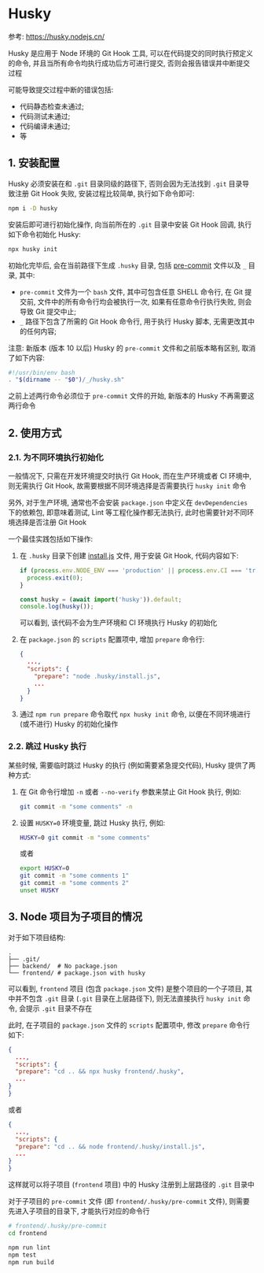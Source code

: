 # Husky

参考: <https://husky.nodejs.cn/>

Husky 是应用于 Node 环境的 Git Hook 工具, 可以在代码提交的同时执行预定义的命令, 并且当所有命令均执行成功后方可进行提交, 否则会报告错误并中断提交过程

可能导致提交过程中断的错误包括:

- 代码静态检查未通过;
- 代码测试未通过;
- 代码编译未通过;
- 等

## 1. 安装配置

Husky 必须安装在和 `.git` 目录同级的路径下, 否则会因为无法找到 `.git` 目录导致注册 Git Hook 失败, 安装过程比较简单, 执行如下命令即可:

```bash
npm i -D husky
```

安装后即可进行初始化操作, 向当前所在的 `.git` 目录中安装 Git Hook 回调, 执行如下命令初始化 Husky:

```bash
npx husky init
```

初始化完毕后, 会在当前路径下生成 `.husky` 目录, 包括 [pre-commit](.husky/pre-commit) 文件以及 `_` 目录, 其中:

- `pre-commit` 文件为一个 `bash` 文件, 其中可包含任意 SHELL 命令行, 在 Git 提交前, 文件中的所有命令行均会被执行一次, 如果有任意命令行执行失败, 则会导致 Git 提交中止;
- `_` 路径下包含了所需的 Git Hook 命令行, 用于执行 Husky 脚本, 无需更改其中的任何内容;

注意: 新版本 (版本 10 以后) Husky 的 `pre-commit` 文件和之前版本略有区别, 取消了如下内容:

```bash
#!/usr/bin/env bash
. "$(dirname -- "$0")/_/husky.sh"
```

之前上述两行命令必须位于 `pre-commit` 文件的开始, 新版本的 Husky 不再需要这两行命令

## 2. 使用方式

### 2.1. 为不同环境执行初始化

一般情况下, 只需在开发环境提交时执行 Git Hook, 而在生产环境或者 CI 环境中, 则无需执行 Git Hook, 故需要根据不同环境选择是否需要执行 `husky init` 命令

另外, 对于生产环境, 通常也不会安装 `package.json` 中定义在 `devDependencies` 下的依赖包, 即意味着测试, Lint 等工程化操作都无法执行, 此时也需要针对不同环境选择是否注册 Git Hook

一个最佳实践包括如下操作:

1. 在 `.husky` 目录下创建 [install.js](.husky/install.js) 文件, 用于安装 Git Hook, 代码内容如下:

   ```js
   if (process.env.NODE_ENV === 'production' || process.env.CI === 'true') {
     process.exit(0);
   }

   const husky = (await import('husky')).default;
   console.log(husky());
   ```

   可以看到, 该代码不会为生产环境和 CI 环境执行 Husky 的初始化

2. 在 `package.json` 的 `scripts` 配置项中, 增加 `prepare` 命令行:

   ```json
   {
     ...,
     "scripts": {
       "prepare": "node .husky/install.js",
       ...
     }
   }
   ```

3. 通过 `npm run prepare` 命令取代 `npx husky init` 命令, 以便在不同环境进行 (或不进行) Husky 的初始化操作

### 2.2. 跳过 Husky 执行

某些时候, 需要临时跳过 Husky 的执行 (例如需要紧急提交代码), Husky 提供了两种方式:

1. 在 Git 命令行增加 `-n` 或者 `--no-verify` 参数来禁止 Git Hook 执行, 例如:

   ```bash
   git commit -m "some comments" -n
   ```

2. 设置 `HUSKY=0` 环境变量, 跳过 Husky 执行, 例如:

   ```bash
   HUSKY=0 git commit -m "some comments"
   ```

   或者

   ```bash
   export HUSKY=0
   git commit -m "some comments 1"
   git commit -m "some comments 2"
   unset HUSKY
   ```

## 3. Node 项目为子项目的情况

对于如下项目结构:

```plaintext
.
├── .git/
├── backend/  # No package.json
└── frontend/ # package.json with husky
```

可以看到, `frontend` 项目 (包含 `package.json` 文件) 是整个项目的一个子项目, 其中并不包含 `.git` 目录 (`.git` 目录在上层路径下), 则无法直接执行 `husky init` 命令, 会提示 `.git` 目录不存在

此时, 在子项目的 `package.json` 文件的 `scripts` 配置项中, 修改 `prepare` 命令行如下:

```json
{
  ...,
  "scripts": {
  "prepare": "cd .. && npx husky frontend/.husky",
  ...
}
}
```

或者

```json
{
  ...,
  "scripts": {
  "prepare": "cd .. && node frontend/.husky/install.js",
  ...
}
}
```

这样就可以将子项目 (`frontend` 项目) 中的 Husky 注册到上层路径的 `.git` 目录中

对于子项目的 `pre-commit` 文件 (即 `frontend/.husky/pre-commit` 文件), 则需要先进入子项目的目录下, 才能执行对应的命令行

```bash
# frontend/.husky/pre-commit
cd frontend

npm run lint
npm test
npm run build
```
